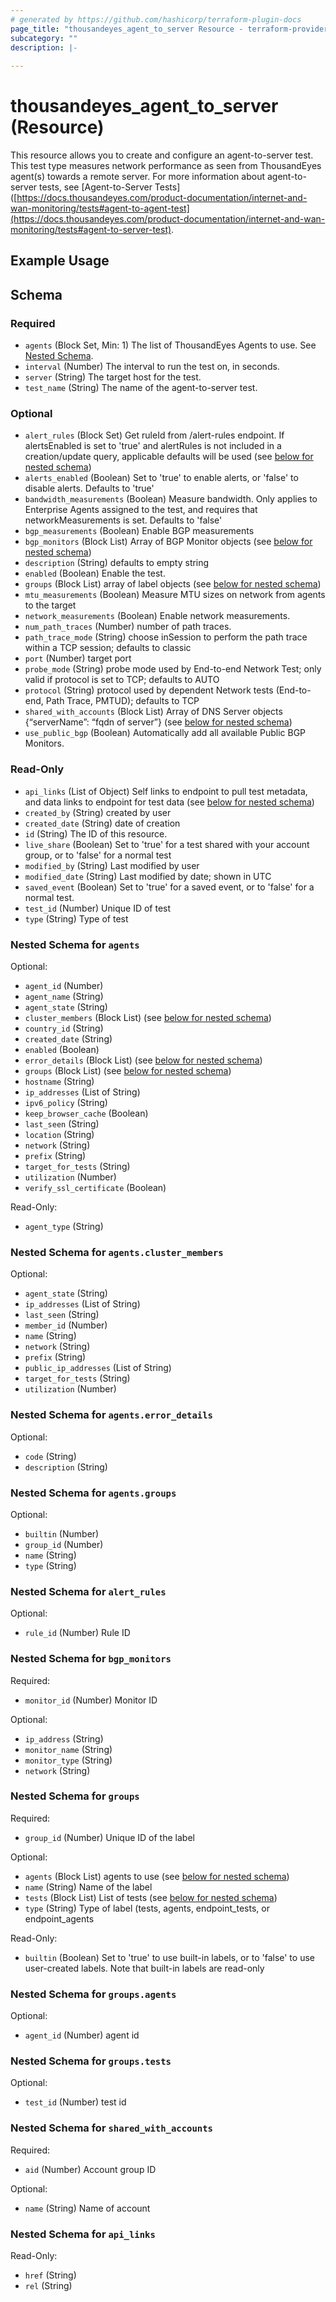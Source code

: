 ```yaml
---
# generated by https://github.com/hashicorp/terraform-plugin-docs
page_title: "thousandeyes_agent_to_server Resource - terraform-provider-thousandeyes"
subcategory: ""
description: |-
  
---
```


# thousandeyes_agent_to_server (Resource)

This resource allows you to create and configure an agent-to-server test. This test type measures network performance as seen from ThousandEyes agent(s) towards a remote server. For more information about agent-to-server tests, see [Agent-to-Server Tests]([https://docs.thousandeyes.com/product-documentation/internet-and-wan-monitoring/tests#agent-to-agent-test](https://docs.thousandeyes.com/product-documentation/internet-and-wan-monitoring/tests#agent-to-server-test).

## Example Usage

<!-- schema generated by tfplugindocs -->
## Schema

### Required

- `agents` (Block Set, Min: 1) The list of ThousandEyes Agents to use. See [Nested Schema](#nestedblock--agents).
- `interval` (Number) The interval to run the test on, in seconds.
- `server` (String) The target host for the test.
- `test_name` (String) The name of the agent-to-server test.

### Optional

- `alert_rules` (Block Set) Get ruleId from /alert-rules endpoint. If alertsEnabled is set to 'true' and alertRules is not included in a creation/update query, applicable defaults will be used (see [below for nested schema](#nestedblock--alert_rules))
- `alerts_enabled` (Boolean) Set to 'true' to enable alerts, or 'false' to disable alerts. Defaults to 'true'
- `bandwidth_measurements` (Boolean) Measure bandwidth. Only applies to Enterprise Agents assigned to the test, and requires that networkMeasurements is set. Defaults to 'false'
- `bgp_measurements` (Boolean) Enable BGP measurements
- `bgp_monitors` (Block List) Array of BGP Monitor objects (see [below for nested schema](#nestedblock--bgp_monitors))
- `description` (String) defaults to empty string
- `enabled` (Boolean) Enable the test.
- `groups` (Block List) array of label objects (see [below for nested schema](#nestedblock--groups))
- `mtu_measurements` (Boolean) Measure MTU sizes on network from agents to the target
- `network_measurements` (Boolean) Enable network measurements.
- `num_path_traces` (Number) number of path traces.
- `path_trace_mode` (String) choose inSession to perform the path trace within a TCP session; defaults to classic
- `port` (Number) target port
- `probe_mode` (String) probe mode used by End-to-end Network Test; only valid if protocol is set to TCP; defaults to AUTO
- `protocol` (String) protocol used by dependent Network tests (End-to-end, Path Trace, PMTUD); defaults to TCP
- `shared_with_accounts` (Block List) Array of DNS Server objects {“serverName”: “fqdn of server”} (see [below for nested schema](#nestedblock--shared_with_accounts))
- `use_public_bgp` (Boolean) Automatically add all available Public BGP Monitors.

### Read-Only

- `api_links` (List of Object) Self links to endpoint to pull test metadata, and data links to endpoint for test data (see [below for nested schema](#nestedatt--api_links))
- `created_by` (String) created by user
- `created_date` (String) date of creation
- `id` (String) The ID of this resource.
- `live_share` (Boolean) Set to 'true' for a test shared with your account group, or to 'false' for a normal test
- `modified_by` (String) Last modified by user
- `modified_date` (String) Last modified by date; shown in UTC
- `saved_event` (Boolean) Set to 'true' for a saved event, or to 'false' for a normal test.
- `test_id` (Number) Unique ID of test
- `type` (String) Type of test

<a id="nestedblock--agents"></a>
### Nested Schema for `agents`

Optional:

- `agent_id` (Number)
- `agent_name` (String)
- `agent_state` (String)
- `cluster_members` (Block List) (see [below for nested schema](#nestedblock--agents--cluster_members))
- `country_id` (String)
- `created_date` (String)
- `enabled` (Boolean)
- `error_details` (Block List) (see [below for nested schema](#nestedblock--agents--error_details))
- `groups` (Block List) (see [below for nested schema](#nestedblock--agents--groups))
- `hostname` (String)
- `ip_addresses` (List of String)
- `ipv6_policy` (String)
- `keep_browser_cache` (Boolean)
- `last_seen` (String)
- `location` (String)
- `network` (String)
- `prefix` (String)
- `target_for_tests` (String)
- `utilization` (Number)
- `verify_ssl_certificate` (Boolean)

Read-Only:

- `agent_type` (String)

<a id="nestedblock--agents--cluster_members"></a>
### Nested Schema for `agents.cluster_members`

Optional:

- `agent_state` (String)
- `ip_addresses` (List of String)
- `last_seen` (String)
- `member_id` (Number)
- `name` (String)
- `network` (String)
- `prefix` (String)
- `public_ip_addresses` (List of String)
- `target_for_tests` (String)
- `utilization` (Number)


<a id="nestedblock--agents--error_details"></a>
### Nested Schema for `agents.error_details`

Optional:

- `code` (String)
- `description` (String)


<a id="nestedblock--agents--groups"></a>
### Nested Schema for `agents.groups`

Optional:

- `builtin` (Number)
- `group_id` (Number)
- `name` (String)
- `type` (String)



<a id="nestedblock--alert_rules"></a>
### Nested Schema for `alert_rules`

Optional:

- `rule_id` (Number) Rule ID


<a id="nestedblock--bgp_monitors"></a>
### Nested Schema for `bgp_monitors`

Required:

- `monitor_id` (Number) Monitor ID

Optional:

- `ip_address` (String)
- `monitor_name` (String)
- `monitor_type` (String)
- `network` (String)


<a id="nestedblock--groups"></a>
### Nested Schema for `groups`

Required:

- `group_id` (Number) Unique ID of the label

Optional:

- `agents` (Block List) agents to use (see [below for nested schema](#nestedblock--groups--agents))
- `name` (String) Name of the label
- `tests` (Block List) List of tests (see [below for nested schema](#nestedblock--groups--tests))
- `type` (String) Type of label (tests, agents, endpoint_tests, or endpoint_agents

Read-Only:

- `builtin` (Boolean) Set to 'true' to use built-in labels, or to 'false' to use user-created labels. Note that built-in labels are read-only

<a id="nestedblock--groups--agents"></a>
### Nested Schema for `groups.agents`

Optional:

- `agent_id` (Number) agent id


<a id="nestedblock--groups--tests"></a>
### Nested Schema for `groups.tests`

Optional:

- `test_id` (Number) test id



<a id="nestedblock--shared_with_accounts"></a>
### Nested Schema for `shared_with_accounts`

Required:

- `aid` (Number) Account group ID

Optional:

- `name` (String) Name of account


<a id="nestedatt--api_links"></a>
### Nested Schema for `api_links`

Read-Only:

- `href` (String)
- `rel` (String)



